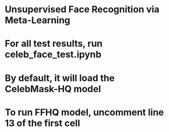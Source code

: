 # Unsupervised Face Recognition via Meta-Learning
# For all test results, run celeb_face_test.ipynb
# By default, it will load the CelebMask-HQ model
# To run FFHQ model, uncomment line 13 of the first cell
